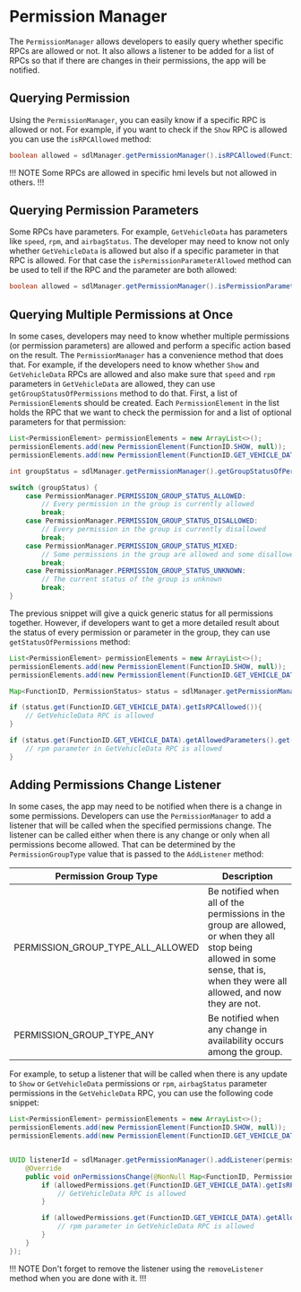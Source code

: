 # Permission Manager

The `PermissionManager` allows developers to easily query whether specific RPCs are allowed or not. It also allows a listener to be added for a list of RPCs so that if there are changes in their permissions, the app will be notified.


## Querying Permission
Using the `PermissionManager`, you can easily know if a specific RPC is allowed or not. For example, if you want to check if the `Show` RPC is allowed you can use the `isRPCAllowed` method:


```java
boolean allowed = sdlManager.getPermissionManager().isRPCAllowed(FunctionID.SHOW);
```

!!! NOTE
Some RPCs are allowed in specific hmi levels but not allowed in others.
!!!

## Querying Permission Parameters
Some RPCs have parameters. For example, `GetVehicleData` has parameters like `speed`, `rpm`, and `airbagStatus`. The developer may need to know not only whether `GetVehicleData` is allowed but also if a specific parameter in that RPC is allowed. For that case the `isPermissionParameterAllowed` method can be used to tell if the RPC and the parameter are both allowed:

```java
boolean allowed = sdlManager.getPermissionManager().isPermissionParameterAllowed(FunctionID.GET_VEHICLE_DATA, GetVehicleData.KEY_RPM);
```

## Querying Multiple Permissions at Once
In some cases, developers may need to know whether multiple permissions (or permission parameters) are allowed and perform a specific action based on the result. The `PermissionManager` has a convenience method that does that. For example, if the developers need to know whether `Show` and `GetVehicleData` RPCs are allowed and also make sure that `speed` and `rpm` parameters in `GetVehicleData` are allowed, they can use `getGroupStatusOfPermissions` method to do that. First, a list of `PermissionElement`s should be created. Each `PermissionElement` in the list holds the RPC that we want to check the permission for and a list of optional parameters for that permission:


```java
List<PermissionElement> permissionElements = new ArrayList<>();
permissionElements.add(new PermissionElement(FunctionID.SHOW, null));
permissionElements.add(new PermissionElement(FunctionID.GET_VEHICLE_DATA, Arrays.asList(GetVehicleData.KEY_RPM, GetVehicleData.KEY_SPEED)));

int groupStatus = sdlManager.getPermissionManager().getGroupStatusOfPermissions(permissionElements);

switch (groupStatus) {
    case PermissionManager.PERMISSION_GROUP_STATUS_ALLOWED:
        // Every permission in the group is currently allowed
        break;
    case PermissionManager.PERMISSION_GROUP_STATUS_DISALLOWED:
        // Every permission in the group is currently disallowed
        break;
    case PermissionManager.PERMISSION_GROUP_STATUS_MIXED:
        // Some permissions in the group are allowed and some disallowed
        break;
    case PermissionManager.PERMISSION_GROUP_STATUS_UNKNOWN:
        // The current status of the group is unknown
        break;
}
```

The previous snippet will give a quick generic status for all permissions together. However, if developers want to get a more detailed result about the status of every permission or parameter in the group, they can use `getStatusOfPermissions` method:

```java
List<PermissionElement> permissionElements = new ArrayList<>();
permissionElements.add(new PermissionElement(FunctionID.SHOW, null));
permissionElements.add(new PermissionElement(FunctionID.GET_VEHICLE_DATA, Arrays.asList(GetVehicleData.KEY_RPM, GetVehicleData.KEY_AIRBAG_STATUS)));

Map<FunctionID, PermissionStatus> status = sdlManager.getPermissionManager().getStatusOfPermissions(permissionElements);

if (status.get(FunctionID.GET_VEHICLE_DATA).getIsRPCAllowed()){
    // GetVehicleData RPC is allowed
}

if (status.get(FunctionID.GET_VEHICLE_DATA).getAllowedParameters().get(GetVehicleData.KEY_RPM)){
    // rpm parameter in GetVehicleData RPC is allowed
}
```

## Adding Permissions Change Listener
In some cases, the app may need to be notified when there is a change in some permissions. Developers can use the `PermissionManager` to add a listener that will be called when the specified permissions change. The listener can be called either when there is any change or only when all permissions become allowed. That can be determined by the `PermissionGroupType` value that is passed to the `AddListener` method:


| Permission Group Type | Description |
| --------- | ----- |
| PERMISSION_GROUP_TYPE_ALL_ALLOWED | Be notified when all of the permissions in the group are allowed, or when they all stop being allowed in some sense, that is, when they were all allowed, and now they are not. |
| PERMISSION_GROUP_TYPE_ANY | Be notified when any change in availability occurs among the group. |


For example, to setup a listener that will be called when there is any update to `Show` or `GetVehicleData` permissions or `rpm`, `airbagStatus` parameter permissions in the `GetVehicleData` RPC, you can use the following code snippet:

```java
List<PermissionElement> permissionElements = new ArrayList<>();
permissionElements.add(new PermissionElement(FunctionID.SHOW, null));
permissionElements.add(new PermissionElement(FunctionID.GET_VEHICLE_DATA, Arrays.asList(GetVehicleData.KEY_RPM, GetVehicleData.KEY_AIRBAG_STATUS)));


UUID listenerId = sdlManager.getPermissionManager().addListener(permissionElements, PermissionManager.PERMISSION_GROUP_TYPE_ANY, new OnPermissionChangeListener() {
    @Override
    public void onPermissionsChange(@NonNull Map<FunctionID, PermissionStatus> allowedPermissions, @NonNull int permissionGroupStatus) {
        if (allowedPermissions.get(FunctionID.GET_VEHICLE_DATA).getIsRPCAllowed()) {
            // GetVehicleData RPC is allowed
        }

        if (allowedPermissions.get(FunctionID.GET_VEHICLE_DATA).getAllowedParameters().get(GetVehicleData.KEY_RPM)){
            // rpm parameter in GetVehicleData RPC is allowed
        }
    }
});
```

!!! NOTE
Don't forget to remove the listener using the `removeListener` method when you are done with it.
!!!

